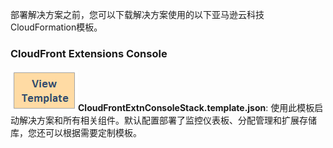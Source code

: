 部署解决方案之前，您可以下载解决方案使用的以下亚马逊云科技CloudFormation模板。


### CloudFront Extensions Console
 
[![View template](../images/view-template.png)](https://aws-gcr-solutions.s3.amazonaws.com/Aws-cloudfront-extensions/latest/default/CloudFrontExtnConsoleStack.template.json)**CloudFrontExtnConsoleStack.template.json**: 使用此模板启动解决方案和所有相关组件。默认配置部署了监控仪表板、分配管理和扩展存储库，您还可以根据需要定制模板。

